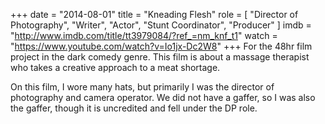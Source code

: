 +++
date = "2014-08-01"
title = "Kneading Flesh"
role = [ "Director of Photography", "Writer", "Actor", "Stunt Coordinator", "Producer" ]
imdb = "http://www.imdb.com/title/tt3979084/?ref_=nm_knf_t1"
watch = "https://www.youtube.com/watch?v=Io1jx-Dc2W8"
+++
For the 48hr film project in the dark comedy genre.  This film is about a massage therapist who takes a creative
approach to a meat shortage.

On this film, I wore many hats, but primarily I was the director of photography and camera operator.  We did not have a
gaffer, so I was also the gaffer, though it is uncredited and fell under the DP role.